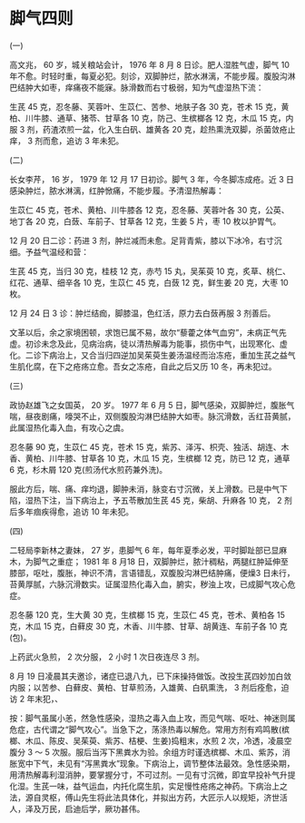 # 脚气四则

(一)

高文兆， 60 岁，城关粮站会计， 1976 年 8 月 8 日诊。肥人湿胜气虚，脚气 10 年不愈。时轻时重，每夏必犯。刻诊，双脚肿烂，脓水淋漓，不能步履。腹股沟淋巴结肿大如枣，痒痛夜不能寐。脉滑数而右寸极弱，知为气虚湿热下流：

生芪 45 克，忍冬藤、芙蓉叶、生苡仁、苦参、地肤子各 30 克，苍术 15 克，黄柏、川牛膝、通草、猪苓、甘草各 10 克，防己、生槟榔各 12 克，木瓜 15 克，内服 3 剂，药渣浓煎一盆，化入生白矾、雄黄各 20 克，趁热熏洗双脚，杀菌敛疮止痒， 3 剂而愈，追访 3 年未犯。

(二)

长女李芹， 16 岁， 1979 年 12 月 17 日初诊。脚气 3 年，今冬脚冻成疮。近 3 日感染肿烂，脓水淋漓，红肿惞痛，不能步履。予清湿热解毒：

生苡仁 45 克，苍术、黄柏、川牛膝各 12 克，忍冬藤、芙蓉叶各 30 克，公英、地丁各 20 克，白蔹、车前子、甘草各 12 克，生姜 5 片，枣 10 枚以护胃气。

12 月 20 日二诊：药进 3 剂，肿烂减而未愈。足背青紫，膝以下冰冷，右寸沉细。予益气温经和营：

生芪 45 克，当归 30 克，桂枝 12 克，赤芍 15 丸，吴茱萸 10 克，炙草、桃仁、红花、通草、细辛各 10 克，生苡仁 45 克，白蔹 12 克，鲜生姜 20 克，大枣 10 枚。

12 月 24 日 3 诊：肿烂结痂，脚膝温，色红活，原力去白蔹再服 3 剂善后。

文革以后，余之家境困顿，求饱已属不易，故尔“藜藿之体气血穷”，未病正气先虚。初诊未念及此，见病治病，徒以清热解毒为能事，损伤中气，出现寒化、虚化。二诊下病治上，又合当归四逆加吴茱萸生姜汤温经而治冻疮，重加生芪之益气生肌化腐，在下之疮疡立愈。吾女之冻疮，自此之后又历 10 冬，再未犯过。

(三)

政协赵雄飞之女国英， 20 岁。 1977 年 6 月 5 日，脚气感染，双脚肿烂，腹胀气喘，昼夜剧痛，嚎哭不止，双侧腹股沟淋巴结肿大如枣。脉沉滑数，舌红苔黄腻，此属湿热化毒入血，有攻心之虞。

忍冬藤 90 克，生苡仁 45 克，苍术 15 克，紫苏、泽泻、枳壳、独活、胡连、木香、黄柏、川牛膝、甘草各 10 克，木瓜 15 克，生槟榔 12 克，防已 12 克，通草 6 克，杉木屑 120 克(煎汤代水煎药兼外洗)。

服此方后，喘、痛、痒均退，脚肿未消，脉变右寸沉微，关上滑数。已是中气下陷，湿热下注，当下病治上，予五苓散加生芪 45 克，柴胡、升麻各 10 克， 2 剂后多年痼疾得愈，追访 10 年未犯。

(四)

二轻局李新林之妻妹， 27 岁，患脚气 6 年，每年夏季必发，平时脚趾部已显麻木，为脚气之重症； 1981 年 8 月18 日，双脚肿烂，脓汁稠粘，两腿红肿延伸至膝部，呕吐，腹胀，神识不清，言语错乱，双腹股沟淋巴结肿痛，便燥3 日未行，苔黄厚腻，六脉沉滑数实。证属湿热化毒入血，腑实，秽浊上攻，已成脚气攻心危症。

忍冬藤 120 克，生大黄 30 克，生槟榔 15 克，生苡仁 45 克，苍术、黄柏各 15 克，木瓜 15 克，白藓皮 30 克，木香、川牛膝、甘草、胡黄连、车前子各 10 克(包)。

上药武火急煎， 2 次分服， 2 小时 1 次日夜连尽 3 剂。

8 月 19 日凌晨其夫邀诊，诸症已退八九，已下床操持做饭。改投生芪四妙加白敛内服；以苦参、白藓皮、黄柏、甘草煎汤，入雄黄、白矾熏洗， 3 剂后痊愈，迫访 2 年末犯，、

按：脚气虽属小恙，然急性感染，湿热之毒入血上攻，而见气喘、呕吐、神迷则属危症，古代谓之“脚气攻心”。当急下之，荡涤热毒以解危。常用方剂有鸡鸣散(槟榔、木瓜、陈皮、吴茱萸、紫苏、桔梗、生姜)捣粗末，水煎 2 次，冷透，凌晨空腹分 3 ～ 5 次服。服后当泻下黑粪水为验。余组方时谨选槟榔、木瓜、紫苏，消胀宽中下气，未见有“泻黑粪水”现象。下病治上，调节整体法最效。急性感染期，用清热解毒利湿消肿，要掌握分寸，不可过剂。一见有寸沉微，即宜早投补气升提化湿。生芪一味，益气运血，内托化腐生肌，实足慢性疮疡之神药。下病治上之法，源自灵枢，傅山先生将此法具体化，并拟出方药，大匠示人以规矩，济世活人，泽及万民，启迪后学，厥功甚伟。